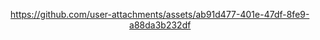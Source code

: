 <div align="center">




https://github.com/user-attachments/assets/ab91d477-401e-47df-8fe9-a88da3b232df








